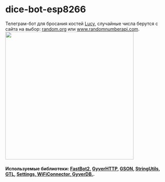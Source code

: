 # dice-bot-esp8266
Телеграм-бот для бросания костей <a href="https://t.me/lucy_dice_bot">Lucy</a>, случайные числа берутся с сайта на выбор: <a href="https://random.org">random.org</a> или <a href="https://www.randomnumberapi.com">www.randomnumberapi.com</a>.
<img src="https://github.com/boy4ik7/dice-bot-esp8266/blob/main/web_screen.png?raw=true" width="400">
#### Используемые библиотеки: <a href="https://github.com/GyverLibs/FastBot2">FastBot2</a>, <a href="https://github.com/GyverLibs/GyverHTTP">GyverHTTP</a>, <a href="https://github.com/GyverLibs/GSON">GSON</a>, <a href="https://github.com/GyverLibs/StringUtils">StringUtils</a>, <a href="https://github.com/GyverLibs/GTL">GTL</a>, <a href="https://github.com/GyverLibs/Settings">Settings, <a href="https://github.com/GyverLibs/WiFiConnector">WiFiConnector, <a href="https://github.com/GyverLibs/GyverDB">GyverDB.</a>.

